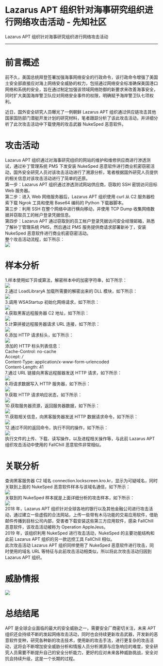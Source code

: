 

# Lazarus APT 组织针对海事研究组织进行网络攻击活动 - 先知社区

Lazarus APT 组织针对海事研究组织进行网络攻击活动

- - -

# 前言概述

前不久，美国总统拜登签署加强海事网络安全的行政命令，该行政命令增强了美国土安全部直接应对海上网络安全威胁的权力，包括通过网络安全标准确保美国港口网络和系统的安全，旨在通过制定加强该领域网络防御的新要求来改善海事安全，同时扩大美国海岸警卫队应对网络安全事件的权限，明确赋予海岸警卫队七项权利。

近日，国外安全研究人员曝光了一例朝鲜 Lazarus APT 组织通过供应链攻击其他国家国防部门潜艇开发计划的研究材料，笔者跟踪分析了该此攻击活动，并详细分析了此次攻击活动中下载使用的攻击武器 NukeSped 恶意软件。

# 攻击活动

Lazarus APT 组织通过对海事研究组织的网站的维护和维修供应商进行渗透测试，通过补丁管理系统 PMS 下发安装 NukeSped 恶意软件进行商业机密窃密活动，国外安全研究人员对该攻击活动进行了溯源分析，笔者根据国外研究人员提供的相关信息对该攻击活动进行了简单的还原。  
第一步：Lazarus APT 组织通过渗透测试网站供应商，窃取的 SSH 密钥访问目标 Web 服务器。  
第二步：进入 Web 网络服务器后，Lazarus APT 组织使用 curl 从 C2 服务器检索下载 Ngrok 工具和使用 Base64 编码的 Python 下载器脚本。  
第三步：利用 SSH 在整个网络中进行横向移动，并使用 TCP Dump 收集网络数据并窃取员工的帐户登录凭据信息。  
第四步：Lazarus APT 通过窃取到的员工帐户登录凭据访问安全经理邮箱，熟悉了解补丁管理系统 PMS，然后通过 PMS 服务提供商请求部署新补丁，安装 NukeSped 恶意软件进行商业机密窃密活动。  
整个攻击活动流程，如下所示：  
[![](assets/1709193390-f7aa3b1ce1983a39bdc580a75ce2fde9.png)](https://xzfile.aliyuncs.com/media/upload/picture/20240227203116-1a2b1820-d56c-1.png)

# 样本分析

1.样本使用如下异或算法，解密样本中的加密字符串，如下所示：  
[![](assets/1709193390-032e202128694a00878d294082df3808.png)](https://xzfile.aliyuncs.com/media/upload/picture/20240227203143-2a55f044-d56c-1.png)  
2.通过 LoadLibraryA 加载所需要的解密出来的 DLL 模块，如下所示：  
[![](assets/1709193390-0219b9144b39d925b8dd1c784524f5fa.png)](https://xzfile.aliyuncs.com/media/upload/picture/20240227203201-350c4ab0-d56c-1.png)  
3.调用 WSAStartup 初始化网络请求，如下所示：  
[![](assets/1709193390-682ad561eaabec7a159b8fba0fe81d64.png)](https://xzfile.aliyuncs.com/media/upload/picture/20240227203219-3f721ae8-d56c-1.png)  
4.获取黑客远程服务器 C2 地址，如下所示：  
[![](assets/1709193390-0373495e578394b25bbdbf97ae6a4da6.png)](https://xzfile.aliyuncs.com/media/upload/picture/20240227203234-485bb9ac-d56c-1.png)  
5.计算拼接远程服务器请求 URL 连接，如下所示：  
[![](assets/1709193390-b6e0a8fd4c23396f90d3613b78be94ca.png)](https://xzfile.aliyuncs.com/media/upload/picture/20240227203248-509b36c4-d56c-1.png)  
6.添加 HTTP 请求标头，如下所示：  
[![](assets/1709193390-3577ef4a1f2bde57cfac5c2fb7188d33.png)](https://xzfile.aliyuncs.com/media/upload/picture/20240227203301-589395ce-d56c-1.png)  
添加的 HTTP 标头列表信息：  
Cache-Control: no-cache  
Accept: */*  
Content-Type: application/x-www-form-urlencoded  
Content-Length: 41  
7.通过 URL 链接向黑客远程服器发送 HTTP 请求，如下所示：  
[![](assets/1709193390-319466b2bf97dbc096e2f451b1657f12.png)](https://xzfile.aliyuncs.com/media/upload/picture/20240227203319-638e51b2-d56c-1.png)  
8.将请求数据写入 HTTP 服务器，如下所示：  
[![](assets/1709193390-493438c06606f20ac8a241cadcc60512.png)](https://xzfile.aliyuncs.com/media/upload/picture/20240227203336-6d374dae-d56c-1.png)  
9.获取 HTTP 请求响应状态，如下所示：  
[![](assets/1709193390-3bf51c4d9075360890b26654b175a54d.png)](https://xzfile.aliyuncs.com/media/upload/picture/20240227203403-7d9d4dba-d56c-1.png)  
10.获取服务器资源，返回服务器数据，如下所示：  
[![](assets/1709193390-612c949d38566be6cb7ab8335f100d64.png)](https://xzfile.aliyuncs.com/media/upload/picture/20240227203417-85b51032-d56c-1.png)  
11.获取相关信息，向黑客服务器发送 HTTP 数据请求命令，如下所示：  
[![](assets/1709193390-e33947b9d3cd86ca1958674f523a14d2.png)](https://xzfile.aliyuncs.com/media/upload/picture/20240227203432-8ee1fa1c-d56c-1.png)  
12.通过不同的返回命令，执行不同的操作，如下所示：  
[![](assets/1709193390-875bfac75e86f4c315de80921831d989.png)](https://xzfile.aliyuncs.com/media/upload/picture/20240227203450-996d5832-d56c-1.png)  
执行文件的上传、下载、读写操作，以及进程相关操作等，与此前 Lazarus APT 组织攻击活动中使用的 FallChill 恶意软件非常相似。

# 关联分析

查询黑客服务器 C2 域名 connection.lockscreen.kro.kr，显示为可疑域名，同时关联到上面的 NukeSped 恶意软件样本与该域名通信，如下所示：  
[![](assets/1709193390-8d89eea8976d6fa7345dc3003c6bd3a9.png)](https://xzfile.aliyuncs.com/media/upload/picture/20240227203516-a92e00d2-d56c-1.png)  
关联到的 NukeSped 样本就是上面详细分析的攻击样本，如下所示：  
[![](assets/1709193390-14f24ebe6239f7e734747dab019c0110.png)](https://xzfile.aliyuncs.com/media/upload/picture/20240227203533-b31e5d12-d56c-1.png)  
2018 年，Lazarus APT 组织针对全球各地的银行以及其他金融公司进行攻击活动，通过建立一些虚假的合法网站，上传一些带有木马功能的交易应用软件，借助邮件传播到目标公司内部，受害者下载安装这些第三方应用软件，感染 FallChill 恶意软件，该攻击活动被称为 Operation AppleJeus。  
2019 年，该组织利用 NukeSped 进行攻击活动，NukeSped 的主要功能结构和此前 Lazarus APT 组织的另一款远控工具 FallChill 相似。  
此次攻击活动 Lazarus APT 组织同样使用了 NukeSped 恶意软件进行攻击，同时使用的域名 URL 等特征与此前攻击活动相类似，所以将此次攻击活动归因到 Lazarus APT 组织。

# 威胁情报

[![](assets/1709193390-a15a4d9578c62ccfed68ad5ca01a7af3.png)](https://xzfile.aliyuncs.com/media/upload/picture/20240227203611-c999d9ea-d56c-1.png)

# 总结结尾

APT 是全球企业面临的最大的安全威胁之一，需要安全厂商密切关注，未来 APT 组织还会持续不断的发起网络攻击活动，同时也会持续更新攻击武器，开发新的恶意软件变种，研究各种新的攻击技术，使用新的攻击手法，进行更复杂的攻击活动，这将会不断增加安全威胁分析和情报人员分析溯源与应急响应的难度，安全研究人员需要不断提升自己的安全分析能力，更好的应对未来各种威胁挑战，安全对抗会持续升级，这是一个长期的过程。

